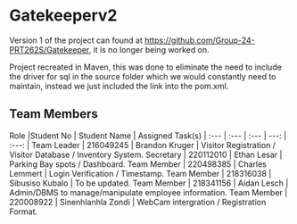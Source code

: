 # Gatekeeperv2 #

Version 1 of the project can found at https://github.com/Group-24-PRT262S/Gatekeeper, it is no longer being worked on.

Project recreated in Maven, this was done to eliminate the need to include the driver for sql in the source folder which we would constantly need to maintain, instead we just included the link into the pom.xml.

## Team Members ##

Role |Student No | Student Name | Assigned Task(s)
| :--- | :--- | :--- | ---: | :---: |
Team Leader | 216049245 | Brandon Kruger | Visitor Registration / Visitor Database / Inventory System.
Secretary | 220112010  | Ethan Lesar | Parking Bay spots / Dashboard.
Team Member | 220498385  | Charles Lemmert | Login Verification / Timestamp.
Team Member | 218316038  | Sibusiso Kubalo | To be updated.
Team Member | 218341156  | Aidan Lesch | Admin/DBMS to manage/manipulate employee information.
Team Member | 220008922  | Sinenhlanhla Zondi | WebCam intergration / Registration Format.

